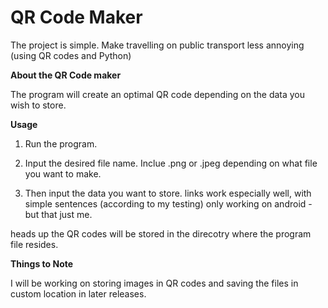 # QR Code Maker
The project is simple. Make travelling on public transport less annoying (using QR codes and Python)

**About the QR Code maker**

The program will create an optimal QR code depending on the data you wish to store.

**Usage**

1. Run the program.

2. Input the desired file name. Inclue .png or .jpeg depending on what file you want to make.

3. Then input the data you want to store. links work especially well, with simple sentences (according to my testing) only working on android - but that just me.

heads up the QR codes will be stored in the direcotry where the program file resides.

**Things to Note**

I will be working on storing images in QR codes and saving the files in custom location in later releases.
